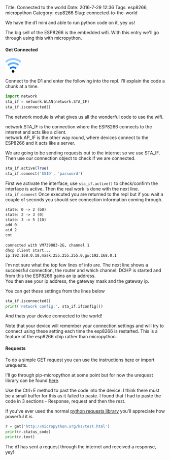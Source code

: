 Title: Connected to the world
Date: 2016-7-29 12:36
Tags: esp8266, micropython
Category: esp8266
Slug: connected-to-the-world

We have the d1 mini and able to run python code on it, yey us!

The big sell of the ESP8266 is the embedded wifi. With this entry we'll go through using this with micropython.  

#### Get Connected

<img src="images/wifi.png" alt="wifi" style="width: 50px;"/>

Connect to the D1 and enter the following into the repl. I'll explain the code a chunk at a time.

```python
import network
sta_if = network.WLAN(network.STA_IF)
sta_if.isconnected()
```

The network module is what gives us all the wonderful code to use the wifi.

network.STA_IF is the connection where the ESP8266 connects to the internet and acts like a client.  
network.AP_IF is the other way round, where devices connect to the ESP8266 and it acts like a server.  

We are going to be sending requests out to the internet so we use STA_IF.
Then use our connection object to check if we are connected.  

```python
sta_if.active(True)
sta_if.connect('SSID', 'password')
```

First we activate the interface, use ```sta_if.active()``` to check/confirm the interface is active.
Then the real work is done with the next line. ```sta_if.connect```
Once executed you are returned to the repl but if you wait a couple of seconds you should see connection information coming through.

```
state: 0 -> 2 (b0)
state: 2 -> 3 (0)
state: 3 -> 5 (10)
add 0
aid 2
cnt 

connected with VM739083-2G, channel 1
dhcp client start...
ip:192.168.0.18,mask:255.255.255.0,gw:192.168.0.1
```

I'm not sure what the top few lines of info are.
The next line shows a successful connection, the router and which channel.
DCHP is started and from this the ESP8266 gains an ip address.  
You then see your ip address, the gateway mask and the gateway ip.

You can get these settings from the lines below

```python
sta_if.isconnected()
print('network config:', sta_if.ifconfig())
```

And thats your device connected to the world!

Note that your device will remember your connection settings and will try to connect using these setting each time the esp8266 is restarted.
This is a feature of the esp8266 chip rather than micropython.

#### Requests

To do a simple GET request you can use the instructions [here](http://docs.micropython.org/en/latest/esp8266/esp8266/tutorial/network_tcp.html#http-get-request) or import urequests.

I'll go through pip-micropython at some point but for now the urequest library can be found [here](https://github.com/micropython/micropython-lib/blob/master/urequests/urequests.py).

Use the Ctrl+E method to past the code into the device.
I think there must be a small buffer for this as it failed to paste. I found that I had to paste the code in 3 sections - Response, request and then the rest.

If you've ever used the normal [python requests library](http://docs.python-requests.org/) you'll appreciate how powerful it is.

```python
r = get('http://micropython.org/ks/test.html')
print(r.status_code)
print(r.text)
```

The d1 has sent a request through the internet and received a response, yey!